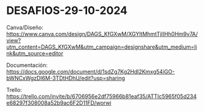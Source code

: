 # DESAFIOS-29-10-2024

Canva/Diseño: https://www.canva.com/design/DAGS_KfGXwM/XGYltMhmtTjIIHh0Hm9v7A/view?utm_content=DAGS_KfGXwM&utm_campaign=designshare&utm_medium=link&utm_source=editor

Documentación: https://docs.google.com/document/d/1sdZg7Kg2Hdl2Kmxg54iGO-bWNCxWgzDI6M-3TDtHDhU/edit?usp=sharing

Trello: https://trello.com/invite/b/6706956e2df75966b81eaf35/ATTIc5965f05d234e68297f308008a52b9ac6F2D11FD/worwi
